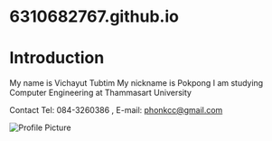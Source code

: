 # 6310682767.github.io

# Introduction

My name is Vichayut Tubtim
My nickname is Pokpong
I am studying Computer Engineering at Thammasart University

Contact
Tel: 084-3260386 , E-mail: phonkcc@gmail.com

![Profile Picture](https://user-images.githubusercontent.com/69779425/187039816-c3f8cbf4-5121-4aa8-b480-822659d996e4.jpg)
